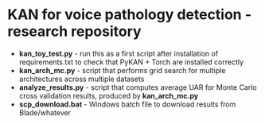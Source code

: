 # KAN for voice pathology detection - research repository

- **kan_toy_test.py** - run this as a first script after installation of requirements.txt to check that PyKAN + Torch are installed correctly
- **kan_arch_mc.py** - script that performs grid search for multiple architectures across multiple datasets
- **analyze_results.py** - script that computes average UAR for Monte Carlo cross validation results, produced by **kan_arch_mc.py**
- **scp_download.bat** - Windows batch file to download results from Blade/whatever